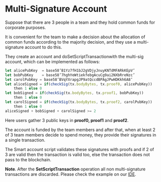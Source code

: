 # Multi-Signature Account

Suppose that there are 3 people in a team and they hold common funds for corporate purposes. 

It is convenient for the team to make a decision about the allocation of common funds according to the majority decision, and they use a multi-signature account to do this. 

They create an account and doSetScriptTransactionwith the multi-sig account, which can be implemented as follows:

```js
let alicePubKey  = base58’B1Yz7fH1bJ2gVDjyJnuyKNTdMFARkKEpV’
let bobPubKey    = base58’7hghYeWtiekfebgAcuCg9ai2NXbRreNzc’
let carolPubKey = base58’BVqYXrapgJP9atQccdBPAgJPwHDKkh6A8’
let aliceSigned = if(checkSig(tx.bodyBytes, tx.proof0, alicePubKey))
    then 1 else 0
let bobSigned = if(checkSig(tx.bodyBytes, tx.proof1, bobPubKey))
    then 1 else 0
let carolSigned = if(checkSig(tx.bodyBytes, tx.proof2, carolPubKey))
    then 1 else 0
aliceSigned + bobSigned + carolSigned >= 2 

```

Here users gather 3 public keys in **proof0, proof1** and **proof2**. 

The account is funded by the team members and after that, when at least 2 of 3 team members decide to spend money, they provide their signatures in a single transaction. 

The Smart account script validates these signatures with proofs and if 2 of 3 are valid then the transaction is valid too, else the transaction does not pass to the blockchain. 

**Note**.  After the **SetScriptTransaction** operation all non multi-signature transactions are discarded. Please check the example on our [IDE](https://ide.wavesplatform.com/).



